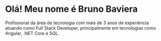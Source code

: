 # Olá! Meu nome é Bruno Baviera

Profissional da área de tecnologia com mais de 3 anos de experiência atuando como Full Stack Developer, principalmente em tecnologias como Angular, .NET Core e SQL.